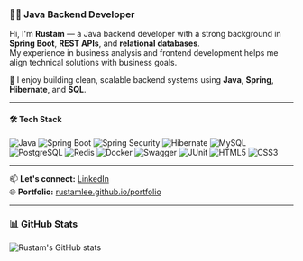 ### 👨‍💻 Java Backend Developer

Hi, I'm **Rustam** — a Java backend developer with a strong background in **Spring Boot**, **REST APIs**, and **relational databases**.  
My experience in business analysis and frontend development helps me align technical solutions with business goals.

🚀 I enjoy building clean, scalable backend systems using **Java**, **Spring**, **Hibernate**, and **SQL**.

---

#### 🛠️ Tech Stack  
![Java](https://img.shields.io/badge/-Java-007396?style=flat-square&logo=java&logoColor=white) ![Spring Boot](https://img.shields.io/badge/-Spring%20Boot-6DB33F?style=flat-square&logo=springboot&logoColor=white) ![Spring Security](https://img.shields.io/badge/-Spring%20Security-6DB33F?style=flat-square&logo=springsecurity&logoColor=white) ![Hibernate](https://img.shields.io/badge/-Hibernate-59666C?style=flat-square&logo=hibernate&logoColor=white) ![MySQL](https://img.shields.io/badge/-MySQL-4479A1?style=flat-square&logo=mysql&logoColor=white) ![PostgreSQL](https://img.shields.io/badge/-PostgreSQL-336791?style=flat-square&logo=postgresql&logoColor=white) ![Redis](https://img.shields.io/badge/-Redis-DC382D?style=flat-square&logo=redis&logoColor=white) ![Docker](https://img.shields.io/badge/-Docker-2496ED?style=flat-square&logo=docker&logoColor=white) ![Swagger](https://img.shields.io/badge/-Swagger-85EA2D?style=flat-square&logo=swagger&logoColor=white) ![JUnit](https://img.shields.io/badge/-JUnit-25A162?style=flat-square&logo=junit5&logoColor=white) ![HTML5](https://img.shields.io/badge/-HTML5-E34F26?style=flat-square&logo=html5&logoColor=white) ![CSS3](https://img.shields.io/badge/-CSS3-1572B6?style=flat-square&logo=css3&logoColor=white)

---

📫 **Let's connect:** [LinkedIn](https://www.linkedin.com/in/rustam-sagaddinov)  
🌐 **Portfolio:** [rustamlee.github.io/portfolio](https://rustamlee.github.io/portfolio)

---

### 📊 GitHub Stats

![Rustam's GitHub stats](https://github-readme-stats.vercel.app/api?username=RustamLee&show_icons=true&theme=blue-green)
